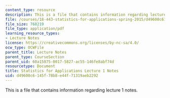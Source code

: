```yaml
---
content_type: resource
description: This is a file that contains information regarding lecture 1 notes.
file: /courses/18-443-statistics-for-applications-spring-2015/d49600c6145f78b8e44f71319aeb2292_MIT18_443S15_LEC1.pdf
file_size: 768219
file_type: application/pdf
learning_resource_types:
- Lecture Notes
license: https://creativecommons.org/licenses/by-nc-sa/4.0/
ocw_type: OCWFile
parent_title: Lecture Notes
parent_type: CourseSection
parent_uid: 60a15075-0017-5827-ac55-146fe8abf74d
resourcetype: Document
title: Statistics for Applications Lecture 1 Notes
uid: d49600c6-145f-78b8-e44f-71319aeb2292
---
```

This is a file that contains information regarding lecture 1 notes.
